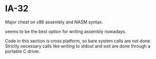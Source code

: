 # IA-32

Major cheat on x86 assembly and NASM syntax.

seems to be the best option for writing assembly nowadays.

Code in this section is cross platform, so bare system calls are not done. Strictly necessary calls like writing to stdout and exit are done through a portable C driver.
